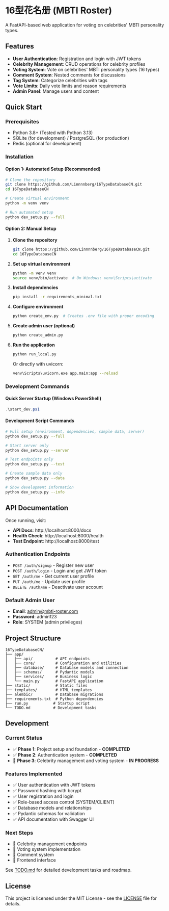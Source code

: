 # 16型花名册 (MBTI Roster)

A FastAPI-based web application for voting on celebrities' MBTI personality types.

## Features

- **User Authentication**: Registration and login with JWT tokens
- **Celebrity Management**: CRUD operations for celebrity profiles
- **Voting System**: Vote on celebrities' MBTI personality types (16 types)
- **Comment System**: Nested comments for discussions
- **Tag System**: Categorize celebrities with tags
- **Vote Limits**: Daily vote limits and reason requirements
- **Admin Panel**: Manage users and content

## Quick Start

### Prerequisites
- Python 3.8+ (Tested with Python 3.13)
- SQLite (for development) / PostgreSQL (for production)
- Redis (optional for development)

### Installation

#### Option 1: Automated Setup (Recommended)
```bash
# Clone the repository
git clone https://github.com/Linnnnberg/16TypeDatabaseCN.git
cd 16TypeDatabaseCN

# Create virtual environment
python -m venv venv

# Run automated setup
python dev_setup.py --full
```

#### Option 2: Manual Setup
1. **Clone the repository**
   ```bash
   git clone https://github.com/Linnnnberg/16TypeDatabaseCN.git
   cd 16TypeDatabaseCN
   ```

2. **Set up virtual environment**
   ```bash
   python -m venv venv
   source venv/bin/activate  # On Windows: venv\Scripts\activate
   ```

3. **Install dependencies**
   ```bash
   pip install -r requirements_minimal.txt
   ```

4. **Configure environment**
   ```bash
   python create_env.py  # Creates .env file with proper encoding
   ```

5. **Create admin user (optional)**
   ```bash
   python create_admin.py
   ```

6. **Run the application**
   ```bash
   python run_local.py
   ```

   Or directly with uvicorn:
   ```bash
   venv\Scripts\uvicorn.exe app.main:app --reload
   ```

### Development Commands

#### Quick Server Startup (Windows PowerShell)
```powershell
.\start_dev.ps1
```

#### Development Script Commands
```bash
# Full setup (environment, dependencies, sample data, server)
python dev_setup.py --full

# Start server only
python dev_setup.py --server

# Test endpoints only
python dev_setup.py --test

# Create sample data only
python dev_setup.py --data

# Show development information
python dev_setup.py --info
```

## API Documentation

Once running, visit:
- **API Docs**: http://localhost:8000/docs
- **Health Check**: http://localhost:8000/health
- **Test Endpoint**: http://localhost:8000/test

### Authentication Endpoints
- `POST /auth/signup` - Register new user
- `POST /auth/login` - Login and get JWT token
- `GET /auth/me` - Get current user profile
- `PUT /auth/me` - Update user profile
- `DELETE /auth/me` - Deactivate user account

### Default Admin User
- **Email**: admin@mbti-roster.com
- **Password**: admin123
- **Role**: SYSTEM (admin privileges)

## Project Structure

```
16TypeDatabaseCN/
├── app/
│   ├── api/          # API endpoints
│   ├── core/         # Configuration and utilities
│   ├── database/     # Database models and connection
│   ├── schemas/      # Pydantic models
│   ├── services/     # Business logic
│   └── main.py       # FastAPI application
├── static/           # Static files
├── templates/        # HTML templates
├── alembic/          # Database migrations
├── requirements.txt  # Python dependencies
├── run.py           # Startup script
└── TODO.md          # Development tasks
```

## Development

### Current Status
- ✅ **Phase 1**: Project setup and foundation - **COMPLETED**
- ✅ **Phase 2**: Authentication system - **COMPLETED**
- 🔄 **Phase 3**: Celebrity management and voting system - **IN PROGRESS**

### Features Implemented
- ✅ User authentication with JWT tokens
- ✅ Password hashing with bcrypt
- ✅ User registration and login
- ✅ Role-based access control (SYSTEM/CLIENT)
- ✅ Database models and relationships
- ✅ Pydantic schemas for validation
- ✅ API documentation with Swagger UI

### Next Steps
- 🔄 Celebrity management endpoints
- 🔄 Voting system implementation
- 🔄 Comment system
- 🔄 Frontend interface

See [TODO.md](TODO.md) for detailed development tasks and roadmap.

## License

This project is licensed under the MIT License - see the [LICENSE](LICENSE) file for details.
